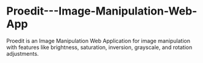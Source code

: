 # Proedit---Image-Manipulation-Web-App
Proedit is an Image Manipulation Web Application for image manipulation with features like brightness, saturation, inversion, grayscale, and rotation adjustments.
